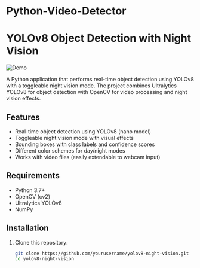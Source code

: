 # Python-Video-Detector
# YOLOv8 Object Detection with Night Vision

![Demo](detect.jpg)

A Python application that performs real-time object detection using YOLOv8 with a toggleable night vision mode. The project combines Ultralytics YOLOv8 for object detection with OpenCV for video processing and night vision effects.

## Features

- Real-time object detection using YOLOv8 (nano model)
- Toggleable night vision mode with visual effects
- Bounding boxes with class labels and confidence scores
- Different color schemes for day/night modes
- Works with video files (easily extendable to webcam input)

## Requirements

- Python 3.7+
- OpenCV (cv2)
- Ultralytics YOLOv8
- NumPy

## Installation

1. Clone this repository:
   ```bash
   git clone https://github.com/yourusername/yolov8-night-vision.git
   cd yolov8-night-vision
